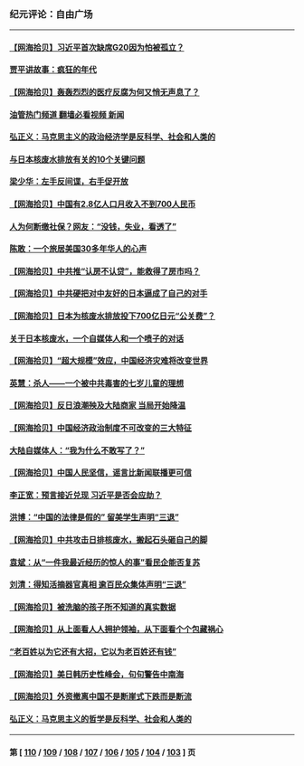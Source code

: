 ### 纪元评论：自由广场
---
#### [【网海拾贝】习近平首次缺席G20因为怕被孤立？](../../pages/nsc993/n14068712.md?09080330) 
#### [贾平讲故事：疯狂的年代](../../pages/nsc993/n14068340.md?09080330) 
#### [【网海拾贝】轰轰烈烈的医疗反腐为何又悄无声息了？](../../pages/nsc993/n14067969.md?09080330) 
#### [油管热门频道 翻墙必看视频 新闻](ok?09080330)
#### [弘正义：马克思主义的政治经济学是反科学、社会和人类的](../../pages/nsc993/n14067868.md?09080330) 
#### [与日本核废水排放有关的10个关键问题](../../pages/nsc993/n14067276.md?09080330) 
#### [梁少华：左手反间谍，右手促开放](../../pages/nsc993/n14067237.md?09080330) 
#### [【网海拾贝】中国有2.8亿人口月收入不到700人民币](../../pages/nsc993/n14066723.md?09080330) 
#### [人为何断缴社保？网友：“没钱，失业，看透了”](../../pages/nsc993/n14066717.md?09080330) 
#### [陈敢：一个旅居美国30多年华人的心声](../../pages/nsc993/n14066659.md?09080330) 
#### [【网海拾贝】中共推“认房不认贷”，能救得了房市吗？](../../pages/nsc993/n14066238.md?09080330) 
#### [【网海拾贝】中共硬把对中友好的日本逼成了自己的对手](../../pages/nsc993/n14065888.md?09080330) 
#### [【网海拾贝】日本为核废水排放投下700亿日元“公关费”？](../../pages/nsc993/n14065145.md?09080330) 
#### [关于日本核废水，一个自媒体人和一个喷子的对话](../../pages/nsc993/n14065097.md?09080330) 
#### [【网海拾贝】“超大规模”效应，中国经济灾难将改变世界](../../pages/nsc993/n14064501.md?09080330) 
#### [英慧：杀人——一个被中共毒害的七岁儿童的理想](../../pages/nsc993/n14064305.md?09080330) 
#### [【网海拾贝】反日浪潮殃及大陆商家 当局开始降温](../../pages/nsc993/n14063798.md?09080330) 
#### [【网海拾贝】中国经济政治制度不可改变的三大特征](../../pages/nsc993/n14063134.md?09080330) 
#### [大陆自媒体人：“我为什么不敢写了？”](../../pages/nsc993/n14063157.md?09080330) 
#### [【网海拾贝】中国人民坚信，谣言比新闻联播更可信](../../pages/nsc993/n14062543.md?09080330) 
#### [李正宽：预言接近兑现 习近平是否会应劫？](../../pages/nsc993/n14061898.md?09080330) 
#### [洪博：“中国的法律是假的” 留美学生声明“三退”](../../pages/nsc993/n14062281.md?09080330) 
#### [【网海拾贝】中共攻击日排核废水，搬起石头砸自己的脚](../../pages/nsc993/n14061890.md?09080330) 
#### [袁斌：从“一件我最近经历的惊人的事”看民企能否复苏](../../pages/nsc993/n14061863.md?09080330) 
#### [刘清：得知活摘器官真相 逾百民众集体声明“三退”](../../pages/nsc993/n14061753.md?09080330) 
#### [【网海拾贝】被洗脑的孩子所不知道的真实数据](../../pages/nsc993/n14061579.md?09080330) 
#### [【网海拾贝】从上面看人人拥护领袖，从下面看个个包藏祸心](../../pages/nsc993/n14060605.md?09080330) 
#### [“老百姓以为它还有大招，它以为老百姓还有钱”](../../pages/nsc993/n14060041.md?09080330) 
#### [【网海拾贝】美日韩历史性峰会，句句警告中南海](../../pages/nsc993/n14058657.md?09080330) 
#### [【网海拾贝】外资撤离中国不是断崖式下跌而是断流](../../pages/nsc993/n14058075.md?09080330) 
#### [弘正义：马克思主义的哲学是反科学、社会和人类的](../../pages/nsc993/n14058048.md?09080330) 

---
#### 第 [ [110](./110.md?09080330) / [109](./109.md?09080330) / [108](./108.md?09080330) / [107](./107.md?09080330) / [106](./106.md?09080330) / [105](./105.md?09080330) / [104](./104.md?09080330) / [103](./103.md?09080330) ] 页
